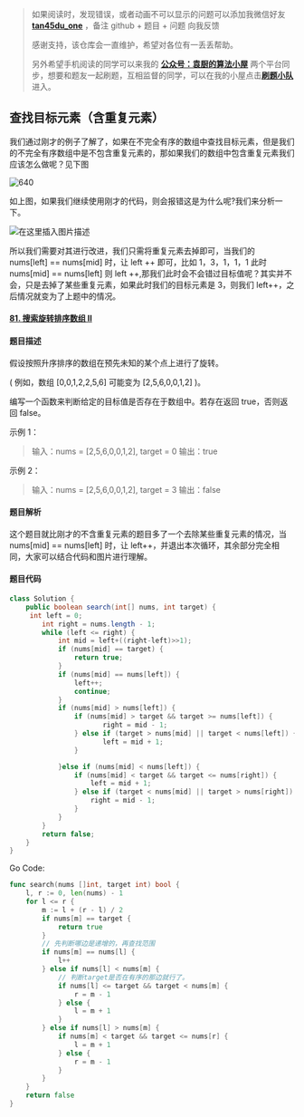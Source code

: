 > 如果阅读时，发现错误，或者动画不可以显示的问题可以添加我微信好友 **[tan45du_one](https://raw.githubusercontent.com/tan45du/tan45du.github.io/master/个人微信.15egrcgqd94w.jpg)** ，备注 github + 题目 + 问题 向我反馈
>
> 感谢支持，该仓库会一直维护，希望对各位有一丢丢帮助。
>
> 另外希望手机阅读的同学可以来我的 <u>[**公众号：袁厨的算法小屋**](https://raw.githubusercontent.com/tan45du/test/master/微信图片_20210320152235.2pthdebvh1c0.png)</u> 两个平台同步，想要和题友一起刷题，互相监督的同学，可以在我的小屋点击<u>[**刷题小队**](https://raw.githubusercontent.com/tan45du/test/master/微信图片_20210320152235.2pthdebvh1c0.png)</u>进入。

## **查找目标元素（含重复元素）**

我们通过刚才的例子了解了，如果在不完全有序的数组中查找目标元素，但是我们的不完全有序数组中是不包含重复元素的，那如果我们的数组中包含重复元素我们应该怎么做呢？见下图

![640](https://img-blog.csdnimg.cn/img_convert/9f77a33a7ff5b3fd8bbb98d77cb8a499.png)

如上图，如果我们继续使用刚才的代码，则会报错这是为什么呢?我们来分析一下。

![在这里插入图片描述](https://img-blog.csdnimg.cn/20210321134336356.png)

所以我们需要对其进行改进，我们只需将重复元素去掉即可，当我们的 nums[left] == nums[mid] 时，让 left ++ 即可，比如 1，3，1，1，1 此时 nums[mid] == nums[left] 则 left ++,那我们此时会不会错过目标值呢？其实并不会，只是去掉了某些重复元素，如果此时我们的目标元素是 3，则我们 left++，之后情况就变为了上题中的情况。

#### [81. 搜索旋转排序数组 II](https://leetcode-cn.com/problems/search-in-rotated-sorted-array-ii/)

#### **题目描述**

假设按照升序排序的数组在预先未知的某个点上进行了旋转。

( 例如，数组 [0,0,1,2,2,5,6] 可能变为 [2,5,6,0,0,1,2] )。

编写一个函数来判断给定的目标值是否存在于数组中。若存在返回 true，否则返回 false。

示例 1：

> 输入：nums = [2,5,6,0,0,1,2], target = 0 输出：true

示例 2：

> 输入：nums = [2,5,6,0,0,1,2], target = 3 输出：false

#### **题目解析**

这个题目就比刚才的不含重复元素的题目多了一个去除某些重复元素的情况，当 nums[mid] == nums[left] 时，让 left++，并退出本次循环，其余部分完全相同，大家可以结合代码和图片进行理解。

#### **题目代码**

```java
class Solution {
    public boolean search(int[] nums, int target) {
     int left = 0;
        int right = nums.length - 1;
        while (left <= right) {
            int mid = left+((right-left)>>1);
            if (nums[mid] == target) {
                return true;
            }
            if (nums[mid] == nums[left]) {
                left++;
                continue;
            }
            if (nums[mid] > nums[left]) {
                if (nums[mid] > target && target >= nums[left]) {
                       right = mid - 1;
                } else if (target > nums[mid] || target < nums[left]) {
                       left = mid + 1;
                }

            }else if (nums[mid] < nums[left]) {
                if (nums[mid] < target && target <= nums[right]) {
                    left = mid + 1;
                } else if (target < nums[mid] || target > nums[right]) {
                    right = mid - 1;
                }
            }
        }
        return false;
    }
}
```

Go Code:

```go
func search(nums []int, target int) bool {
    l, r := 0, len(nums) - 1
    for l <= r {
        m := l + (r - l) / 2
        if nums[m] == target {
            return true
        }
        // 先判断哪边是递增的，再查找范围
        if nums[m] == nums[l] {
            l++
        } else if nums[l] < nums[m] {
            // 判断target是否在有序的那边就行了。
            if nums[l] <= target && target < nums[m] {
                r = m - 1
            } else {
                l = m + 1
            }
        } else if nums[l] > nums[m] {
            if nums[m] < target && target <= nums[r] {
                l = m + 1
            } else {
                r = m - 1
            }
        }
    }
    return false
}
```
